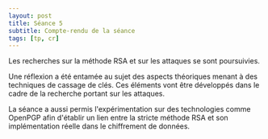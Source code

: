 ```yaml
---
layout: post
title: Séance 5
subtitle: Compte-rendu de la séance
tags: [tp, cr]
---
```


Les recherches sur la méthode RSA et sur les attaques se sont poursuivies.

Une réflexion a été entamée au sujet des aspects théoriques menant à des techniques de cassage de clés. Ces éléments vont être développés dans le cadre de la recherche portant sur les attaques.

La séance a aussi permis l'expérimentation sur des technologies comme OpenPGP afin d'établir un lien entre la stricte méthode RSA et son implémentation réelle dans le chiffrement de données.
